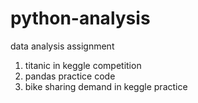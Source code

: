 # python-analysis
data analysis assignment
1. titanic in keggle competition
2. pandas practice code
3. bike sharing demand in keggle practice
